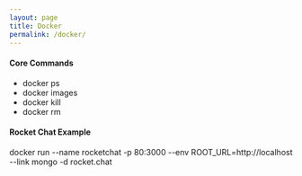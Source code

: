 ```yaml
---
layout: page
title: Docker
permalink: /docker/
---
```


#### Core Commands

- docker ps
- docker images
- docker kill
- docker rm

#### Rocket Chat Example

docker run --name rocketchat -p 80:3000 --env ROOT_URL=http://localhost --link mongo -d rocket.chat
